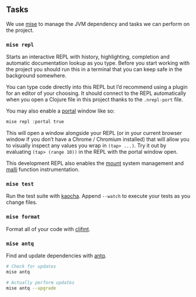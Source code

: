 ## Tasks

We use [mise](https://mise.jdx.dev/) to manage the JVM dependency and tasks we can perform on the project.

### `mise repl`

Starts an interactive REPL with history, highlighting, completion and automatic documentation lookup as you type. Before you start working with the project you should run this in a terminal that you can keep safe in the background somewhere.

You can type code directly into this REPL but I’d recommend using a plugin for an editor of your choosing. It should connect to the REPL automatically when you open a Clojure file in this project thanks to the `.nrepl-port` file.

You may also enable a [portal](https://github.com/djblue/portal) window like so:

```bash
mise repl :portal true
```

This will open a window alongside your REPL (or in your current browser window if you don’t have a Chrome / Chromium installed) that will allow you to visually inspect any values you wrap in `(tap> ...)`. Try it out by evaluating `(tap> (range 10))` in the REPL with the portal window open.

This development REPL also enables the [mount](https://github.com/tolitius/mount) system management and [malli](https://github.com/metosin/malli) function instrumentation.

### `mise test`

Run the test suite with [kaocha](https://github.com/lambdaisland/kaocha). Append `--watch` to execute your tests as you change files.

### `mise format`

Format all of your code with [cljfmt](https://github.com/weavejester/cljfmt).

### `mise antq`

Find and update dependencies with [antq](https://github.com/liquidz/antq).

```bash
# Check for updates
mise antq

# Actually perform updates
mise antq --upgrade
```
